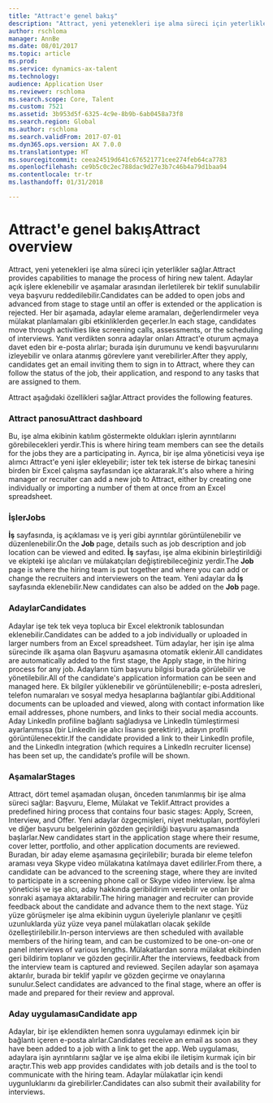 ```yaml
---
title: "Attract'e genel bakış"
description: "Attract, yeni yetenekleri işe alma süreci için yeterlikler sağlar. Adaylar açık işlere eklenebilir ve aşamalar arasından ilerletilerek bir teklif sunulabilir veya başvuru reddedilebilir."
author: rschloma
manager: AnnBe
ms.date: 08/01/2017
ms.topic: article
ms.prod: 
ms.service: dynamics-ax-talent
ms.technology: 
audience: Application User
ms.reviewer: rschloma
ms.search.scope: Core, Talent
ms.custom: 7521
ms.assetid: 3b953d5f-6325-4c9e-8b9b-6ab0458a73f8
ms.search.region: Global
ms.author: rschloma
ms.search.validFrom: 2017-07-01
ms.dyn365.ops.version: AX 7.0.0
ms.translationtype: HT
ms.sourcegitcommit: ceea24519d641c676521771cee274feb64ca7783
ms.openlocfilehash: ce9b5c0c2ec788dac9d27e3b7c46b4a79d1baa94
ms.contentlocale: tr-tr
ms.lasthandoff: 01/31/2018

---
```

# <a name="attract-overview"></a><span data-ttu-id="50bbd-104">Attract'e genel bakış</span><span class="sxs-lookup"><span data-stu-id="50bbd-104">Attract overview</span></span>
<span data-ttu-id="50bbd-105">Attract, yeni yetenekleri işe alma süreci için yeterlikler sağlar.</span><span class="sxs-lookup"><span data-stu-id="50bbd-105">Attract provides capabilities to manage the process of hiring new talent.</span></span> <span data-ttu-id="50bbd-106">Adaylar açık işlere eklenebilir ve aşamalar arasından ilerletilerek bir teklif sunulabilir veya başvuru reddedilebilir.</span><span class="sxs-lookup"><span data-stu-id="50bbd-106">Candidates can be added to open jobs and advanced from stage to stage until an offer is extended or the application is rejected.</span></span> <span data-ttu-id="50bbd-107">Her bir aşamada, adaylar eleme aramaları, değerlendirmeler veya mülakat planlamaları gibi etkinliklerden geçerler.</span><span class="sxs-lookup"><span data-stu-id="50bbd-107">In each stage, candidates move through activities like screening calls, assessments, or the scheduling of interviews.</span></span> <span data-ttu-id="50bbd-108">Yanıt verdikten sonra adaylar onları Attract'e oturum açmaya davet eden bir e-posta alırlar; burada işin durumunu ve kendi başvurularını izleyebilir ve onlara atanmış görevlere yanıt verebilirler.</span><span class="sxs-lookup"><span data-stu-id="50bbd-108">After they apply, candidates get an email inviting them to sign in to Attract, where they can follow the status of the job, their application, and respond to any tasks that are assigned to them.</span></span>

<span data-ttu-id="50bbd-109">Attract aşağıdaki özellikleri sağlar.</span><span class="sxs-lookup"><span data-stu-id="50bbd-109">Attract provides the following features.</span></span>

### <a name="attract-dashboard"></a><span data-ttu-id="50bbd-110">Attract panosu</span><span class="sxs-lookup"><span data-stu-id="50bbd-110">Attract dashboard</span></span>
<span data-ttu-id="50bbd-111">Bu, işe alma ekibinin katılım göstermekte oldukları işlerin ayrıntılarını görebilecekleri yerdir.</span><span class="sxs-lookup"><span data-stu-id="50bbd-111">This is where hiring team members can see the details for the jobs they are a participating in.</span></span> <span data-ttu-id="50bbd-112">Ayrıca, bir işe alma yöneticisi veya işe alımcı Attract'e yeni işler ekleyebilir; ister tek tek isterse de birkaç tanesini birden bir Excel çalışma sayfasından içe aktararak.</span><span class="sxs-lookup"><span data-stu-id="50bbd-112">It's also where a hiring manager or recruiter can add a new job to Attract, either by creating one individually or importing a number of them at once from an Excel spreadsheet.</span></span>

### <a name="jobs"></a><span data-ttu-id="50bbd-113">İşler</span><span class="sxs-lookup"><span data-stu-id="50bbd-113">Jobs</span></span>
<span data-ttu-id="50bbd-114">**İş** sayfasında, iş açıklaması ve iş yeri gibi ayrıntılar görüntülenebilir ve düzenlenebilir.</span><span class="sxs-lookup"><span data-stu-id="50bbd-114">On the **Job** page, details such as job description and job location can be viewed and edited.</span></span> <span data-ttu-id="50bbd-115">**İş** sayfası, işe alma ekibinin birleştirildiği ve ekipteki işe alıcıları ve mülakatçıları değiştirebileceğiniz yerdir.</span><span class="sxs-lookup"><span data-stu-id="50bbd-115">The **Job** page is where the hiring team is put together and where you can add or change the recruiters and interviewers on the team.</span></span> <span data-ttu-id="50bbd-116">Yeni adaylar da **İş** sayfasında eklenebilir.</span><span class="sxs-lookup"><span data-stu-id="50bbd-116">New candidates can also be added on the **Job** page.</span></span>

### <a name="candidates"></a><span data-ttu-id="50bbd-117">Adaylar</span><span class="sxs-lookup"><span data-stu-id="50bbd-117">Candidates</span></span>
<span data-ttu-id="50bbd-118">Adaylar işe tek tek veya topluca bir Excel elektronik tablosundan eklenebilir.</span><span class="sxs-lookup"><span data-stu-id="50bbd-118">Candidates can be added to a job individually or uploaded in larger numbers from an Excel spreadsheet.</span></span> <span data-ttu-id="50bbd-119">Tüm adaylar, her işin işe alma sürecinde ilk aşama olan Başvuru aşamasına otomatik eklenir.</span><span class="sxs-lookup"><span data-stu-id="50bbd-119">All candidates are automatically added to the first stage, the Apply stage, in the hiring process for any job.</span></span> <span data-ttu-id="50bbd-120">Adayların tüm başvuru bilgisi burada görülebilir ve yönetilebilir.</span><span class="sxs-lookup"><span data-stu-id="50bbd-120">All of the candidate's application information can be seen and managed here.</span></span> <span data-ttu-id="50bbd-121">Ek bilgiler yüklenebilir ve görüntülenebilir; e-posta adresleri, telefon numaraları ve sosyal medya hesaplarına bağlantılar gibi.</span><span class="sxs-lookup"><span data-stu-id="50bbd-121">Additional documents can be uploaded and viewed, along with contact information like email addresses, phone numbers, and links to their social media accounts.</span></span> <span data-ttu-id="50bbd-122">Aday LinkedIn profiline bağlantı sağladıysa ve LinkedIn tümleştirmesi ayarlanmışsa (bir LinkedIn işe alıcı lisansı gerektirir), adayın profili görüntülenecektir.</span><span class="sxs-lookup"><span data-stu-id="50bbd-122">If the candidate provided a link to their LinkedIn profile, and the LinkedIn integration (which requires a LinkedIn recruiter license) has been set up, the candidate’s profile will be shown.</span></span>

### <a name="stages"></a><span data-ttu-id="50bbd-123">Aşamalar</span><span class="sxs-lookup"><span data-stu-id="50bbd-123">Stages</span></span>
<span data-ttu-id="50bbd-124">Attract, dört temel aşamadan oluşan, önceden tanımlanmış bir işe alma süreci sağlar: Başvuru, Eleme, Mülakat ve Teklif.</span><span class="sxs-lookup"><span data-stu-id="50bbd-124">Attract provides a predefined hiring process that contains four basic stages: Apply, Screen, Interview, and Offer.</span></span> <span data-ttu-id="50bbd-125">Yeni adaylar özgeçmişleri, niyet mektupları, portföyleri ve diğer başvuru belgelerinin gözden geçirildiği başvuru aşamasında başlarlar.</span><span class="sxs-lookup"><span data-stu-id="50bbd-125">New candidates start in the application stage where their resume, cover letter, portfolio, and other application documents are reviewed.</span></span> <span data-ttu-id="50bbd-126">Buradan, bir aday eleme aşamasına geçirilebilir; burada bir eleme telefon araması veya Skype video mülakatına katılmaya davet edilirler.</span><span class="sxs-lookup"><span data-stu-id="50bbd-126">From there, a candidate can be advanced to the screening stage, where they are invited to participate in a screening phone call or Skype video interview.</span></span> <span data-ttu-id="50bbd-127">İşe alma yöneticisi ve işe alıcı, aday hakkında geribildirim verebilir ve onları bir sonraki aşamaya aktarabilir.</span><span class="sxs-lookup"><span data-stu-id="50bbd-127">The hiring manager and recruiter can provide feedback about the candidate and advance them to the next stage.</span></span> <span data-ttu-id="50bbd-128">Yüz yüze görüşmeler işe alma ekibinin uygun üyeleriyle planlanır ve çeşitli uzunluklarda yüz yüze veya panel mülakatları olacak şekilde özelleştirilebilir.</span><span class="sxs-lookup"><span data-stu-id="50bbd-128">In-person interviews are then scheduled with available members of the hiring team, and can be customized to be one-on-one or panel interviews of various lengths.</span></span> <span data-ttu-id="50bbd-129">Mülakatlardan sonra mülakat ekibinden geri bildirim toplanır ve gözden geçirilir.</span><span class="sxs-lookup"><span data-stu-id="50bbd-129">After the interviews, feedback from the interview team is captured and reviewed.</span></span> <span data-ttu-id="50bbd-130">Seçilen adaylar son aşamaya aktarılır, burada bir teklif yapılır ve gözden geçirme ve onaylarına sunulur.</span><span class="sxs-lookup"><span data-stu-id="50bbd-130">Select candidates are advanced to the final stage, where an offer is made and prepared for their review and approval.</span></span> 

### <a name="candidate-app"></a><span data-ttu-id="50bbd-131">Aday uygulaması</span><span class="sxs-lookup"><span data-stu-id="50bbd-131">Candidate app</span></span>
<span data-ttu-id="50bbd-132">Adaylar, bir işe eklendikten hemen sonra uygulamayı edinmek için bir bağlantı içeren e-posta alırlar.</span><span class="sxs-lookup"><span data-stu-id="50bbd-132">Candidates receive an email as soon as they have been added to a job with a link to get the app.</span></span> <span data-ttu-id="50bbd-133">Web uygulaması, adaylara işin ayrıntılarını sağlar ve işe alma ekibi ile iletişim kurmak için bir araçtır.</span><span class="sxs-lookup"><span data-stu-id="50bbd-133">This web app provides candidates with job details and is the tool to communicate with the hiring team.</span></span> <span data-ttu-id="50bbd-134">Adaylar mülakatlar için kendi uygunluklarını da girebilirler.</span><span class="sxs-lookup"><span data-stu-id="50bbd-134">Candidates can also submit their availability for interviews.</span></span>


